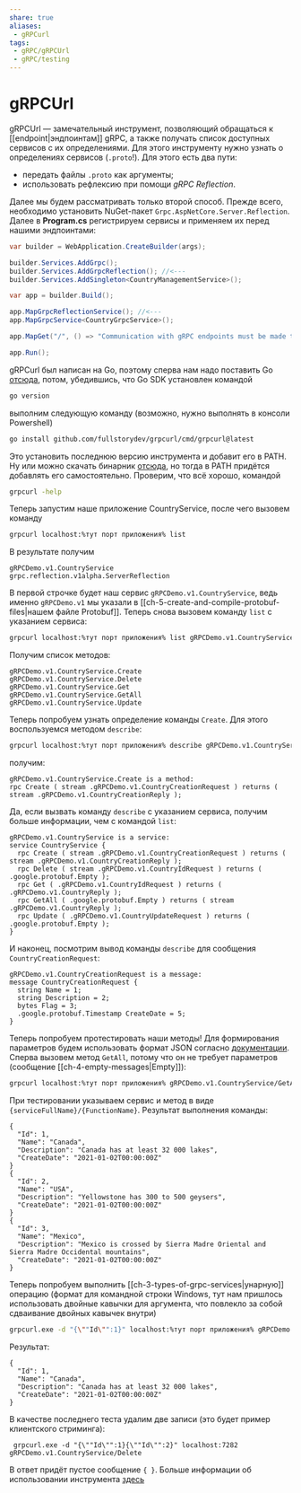 ```yaml
---
share: true
aliases:
 - gRPCurl
tags:
 - gRPC/gRPCUrl
 - gRPC/testing
---
```

# gRPCUrl
gRPCUrl — замечательный инструмент, позволяющий обращаться к [[endpoint|эндпоинтам]] gRPC, а также получать список доступных сервисов с их определениями. Для этого инструменту нужно узнать о определениях сервисов (`.proto`!). Для этого есть два пути:
- передать файлы `.proto` как аргументы;
- использовать рефлексию при помощи *gRPC Reflection*.

Далее мы будем рассматривать только второй способ.
Прежде всего, необходимо установить NuGet-пакет `Grpc.AspNetCore.Server.Reflection`. Далее в **Program.cs** регистрируем сервисы и применяем их перед нашими эндпоинтами:
```csharp
var builder = WebApplication.CreateBuilder(args);

builder.Services.AddGrpc();
builder.Services.AddGrpcReflection(); //<---
builder.Services.AddSingleton<CountryManagementService>();

var app = builder.Build();

app.MapGrpcReflectionService(); //<---
app.MapGrpcService<CountryGrpcService>();

app.MapGet("/", () => "Communication with gRPC endpoints must be made through a gRPC client. To learn how to create a client, visit: https://go.microsoft.com/fwlink/?linkid=2086909");

app.Run();
```
gRPCurl был написан на Go, поэтому сперва нам надо поставить Go [отсюда](https://go.dev/doc/install), потом, убедившись, что Go SDK установлен командой
```bash
go version
```
выполним следующую команду (возможно, нужно выполнять в консоли Powershell)
```bash
go install github.com/fullstorydev/grpcurl/cmd/grpcurl@latest
```
Это установить последнюю версию инструмента и добавит его в PATH. Ну или можно скачать бинарник [отсюда](https://github.com/fullstorydev/grpcurl/releases), но тогда в PATH придётся добавлять его самостоятельно. Проверим, что всё хорошо, командой
```bash
grpcurl -help
```
Теперь запустим наше приложение CountryService, после чего вызовем команду
```bash
grpcurl localhost:%тут порт приложения% list
```
В результате получим
```
gRPCDemo.v1.CountryService
grpc.reflection.v1alpha.ServerReflection
```
В первой строчке будет наш сервис `gRPCDemo.v1.CountryService`, ведь именно `gRPCDemo.v1` мы указали в [[ch-5-create-and-compile-protobuf-files|нашем файле Protobuf]]. Теперь снова вызовем команду `list` с указанием сервиса:
```bash
grpcurl localhost:%тут порт приложения% list gRPCDemo.v1.CountryService
```
Получим список методов:
```
gRPCDemo.v1.CountryService.Create
gRPCDemo.v1.CountryService.Delete
gRPCDemo.v1.CountryService.Get
gRPCDemo.v1.CountryService.GetAll
gRPCDemo.v1.CountryService.Update
```
Теперь попробуем узнать определение команды `Create`. Для этого воспользуемся методом `describe`:
```bash
grpcurl localhost:%тут порт приложения% describe gRPCDemo.v1.CountryService.Create
```
получим:
```
gRPCDemo.v1.CountryService.Create is a method:
rpc Create ( stream .gRPCDemo.v1.CountryCreationRequest ) returns ( stream .gRPCDemo.v1.CountryCreationReply );
```
Да, если вызвать команду `describe` с указанием сервиса, получим больше информации, чем с командой `list`:
```
gRPCDemo.v1.CountryService is a service:
service CountryService {
  rpc Create ( stream .gRPCDemo.v1.CountryCreationRequest ) returns ( stream .gRPCDemo.v1.CountryCreationReply );
  rpc Delete ( stream .gRPCDemo.v1.CountryIdRequest ) returns ( .google.protobuf.Empty );
  rpc Get ( .gRPCDemo.v1.CountryIdRequest ) returns ( .gRPCDemo.v1.CountryReply );
  rpc GetAll ( .google.protobuf.Empty ) returns ( stream .gRPCDemo.v1.CountryReply );
  rpc Update ( .gRPCDemo.v1.CountryUpdateRequest ) returns ( .google.protobuf.Empty );
}
```
И наконец, посмотрим вывод команды `describe` для сообщения `CountryCreationRequest`:
```
gRPCDemo.v1.CountryCreationRequest is a message:
message CountryCreationRequest {
  string Name = 1;
  string Description = 2;
  bytes Flag = 3;
  .google.protobuf.Timestamp CreateDate = 5;
}
```
Теперь попробуем протестировать наши методы! Для формирования параметров будем использовать формат JSON согласно [документации](https://protobuf.dev/programming-guides/proto3/#json). Сперва вызовем метод `GetAll`, потому что он не требует параметров (сообщение [[ch-4-empty-messages|Empty]]):
```bash
grpcurl localhost:%тут порт приложения% gRPCDemo.v1.CountryService/GetAll
```
При тестировании указываем сервис и метод в виде `{serviceFullName}/{FunctionName}`.
Результат выполнения команды:
```
{
  "Id": 1,
  "Name": "Canada",
  "Description": "Canada has at least 32 000 lakes",
  "CreateDate": "2021-01-02T00:00:00Z"
}
{
  "Id": 2,
  "Name": "USA",
  "Description": "Yellowstone has 300 to 500 geysers",
  "CreateDate": "2021-01-02T00:00:00Z"
}
{
  "Id": 3,
  "Name": "Mexico",
  "Description": "Mexico is crossed by Sierra Madre Oriental and Sierra Madre Occidental mountains",
  "CreateDate": "2021-01-02T00:00:00Z"
}
```
Теперь попробуем выполнить [[ch-3-types-of-grpc-services|унарную]] операцию (формат для командной строки Windows, тут нам пришлось использовать двойные кавычки для аргумента, что повлекло за собой сдваивание двойных кавычек внутри)
```bash
grpcurl.exe -d "{\""Id\"":1}" localhost:%тут порт приложения% gRPCDemo.v1.CountryService/Get
```
Результат:
```
{
  "Id": 1,
  "Name": "Canada",
  "Description": "Canada has at least 32 000 lakes",
  "CreateDate": "2021-01-02T00:00:00Z"
}
```
В качестве последнего теста удалим две записи (это будет пример клиентского стриминга):
```
 grpcurl.exe -d "{\""Id\"":1}{\""Id\"":2}" localhost:7282 gRPCDemo.v1.CountryService/Delete
```
В ответ придёт пустое сообщение `{ }`.
Больше информации об использовании инструмента [здесь](https://github.com/fullstorydev/grpcurl#installation)
